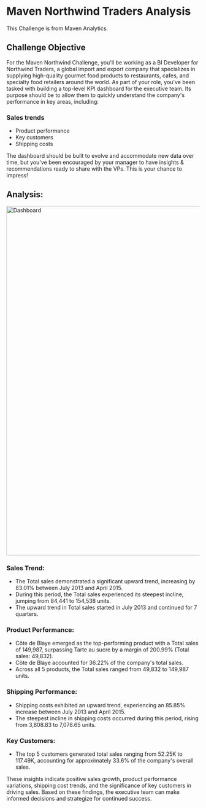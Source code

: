 # Maven Northwind Traders Analysis
This Challenge is from Maven Analytics.
## Challenge Objective
For the Maven Northwind Challenge, you'll be working as a BI Developer for Northwind Traders, a global import and export company that specializes in supplying high-quality gourmet food products to restaurants, cafes, and specialty food retailers around the world.
As part of your role, you've been tasked with building a top-level KPI dashboard for the executive team. Its purpose should be to allow them to quickly understand the company's performance in key areas, including:
### Sales trends
- Product performance
- Key customers
- Shipping costs

The dashboard should be built to evolve and accommodate new data over time, but you've been encouraged by your manager to have insights & recommendations ready to share with the VPs. This is your chance to impress!

## Analysis:
<img width="910" alt="Dashboard" src="https://github.com/Varuni29/Power-BI-projects/assets/129275484/b19fe7df-959e-4e4c-a41d-a738517ee874">

### Sales Trend:
- The Total sales demonstrated a significant upward trend, increasing by 83.01% between July 2013 and April 2015.
- During this period, the Total sales experienced its steepest incline, jumping from 84,441 to 154,538 units.
- The upward trend in Total sales started in July 2013 and continued for 7 quarters.

### Product Performance:
- Côte de Blaye emerged as the top-performing product with a Total sales of 149,987, surpassing Tarte au sucre by a margin of 200.99% (Total sales: 49,832).
- Côte de Blaye accounted for 36.22% of the company's total sales.
- Across all 5 products, the Total sales ranged from 49,832 to 149,987 units.

### Shipping Performance:
- Shipping costs exhibited an upward trend, experiencing an 85.85% increase between July 2013 and April 2015.
- The steepest incline in shipping costs occurred during this period, rising from 3,808.83 to 7,078.65 units.

### Key Customers:
- The top 5 customers generated total sales ranging from 52.25K to 117.49K, accounting for approximately 33.6% of the company's overall sales.

These insights indicate positive sales growth, product performance variations, shipping cost trends, and the significance of key customers in driving sales. Based on these findings, the executive team can make informed decisions and strategize for continued success.
